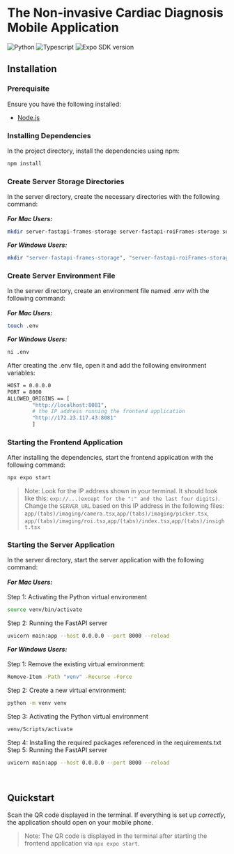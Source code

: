 # The Non-invasive Cardiac Diagnosis Mobile Application 
<!-- <span>&nbsp;&#128249;<span> -->
<img alt="Python" src="https://img.shields.io/badge/Python-3.12-4630EB?style=flat-square&labelColor=000000" /> <img alt="Typescript" src="https://img.shields.io/badge/TypeScript-5.3-4630EB?style=flat-square&labelColor=000000" /> <img alt="Expo SDK version" src="https://img.shields.io/npm/v/expo.svg?style=flat-square&label=Expo&labelColor=000000&color=4630EB" />

## Installation

### Prerequisite
Ensure you have the following installed:
- [Node.js](https://nodejs.org/en/)

### Installing Dependencies
In the project directory, install the dependencies using npm:
```bash
npm install
```

### Create Server Storage Directories
In the server directory, create the necessary directories with the following command:<br><br>
**_For Mac Users:_**
```bash
mkdir server-fastapi-frames-storage server-fastapi-roiFrames-storage server-fastapi-results-storage server-fastapi-video-storage
```
**_For Windows Users:_**
```bash
mkdir "server-fastapi-frames-storage", "server-fastapi-roiFrames-storage", "server-fastapi-results-storage", "server-fastapi-video-storage"
```
### Create Server Environment File
In the server directory, create an environment file named .env with the following command:<br><br>
**_For Mac Users:_**
```bash
touch .env
```
**_For Windows Users:_**
```bash
ni .env
```
After creating the .env file, open it and add the following environment variables:
```bash
HOST = 0.0.0.0
PORT = 8000
ALLOWED_ORIGINS == [
        "http://localhost:8081",
        # the IP address running the frontend application
        "http://172.23.117.43:8081"
        ]
```

### Starting the Frontend Application 
After installing the dependencies, start the frontend application with the following command:
```bash
npx expo start
```
> Note: Look for the IP address shown in your terminal. It should look like this: `exp://...(except for the ":" and the last four digits)`. Change the `SERVER_URL` based on this IP address in the following files: `app/(tabs)/imaging/camera.tsx`,`app/(tabs)/imaging/picker.tsx`, `app/(tabs)/imaging/roi.tsx`,`app/(tabs)/index.tsx`,`app/(tabs)/insight.tsx` 

### Starting the Server Application
In the server directory, start the server application with the following command:<br><br>
**_For Mac Users:_**
<br><br>
Step 1: Activating the Python virtual environment
```bash
source venv/bin/activate
```
Step 2: Running the FastAPI server
```bash
uvicorn main:app --host 0.0.0.0 --port 8000 --reload
```

**_For Windows Users:_**
<br><br>
Step 1: Remove the existing virtual environment:
```bash
Remove-Item -Path "venv" -Recurse -Force
```
Step 2: Create a new virtual environment:
```bash
python -m venv venv
```
Step 3: Activating the Python virtual environment
```bash
venv/Scripts/activate
```
Step 4: Installing the required packages referenced in the requirements.txt
<br>
Step 5: Running the FastAPI server
```bash
uvicorn main:app --host 0.0.0.0 --port 8000 --reload
```

<br>

## Quickstart

Scan the QR code displayed in the terminal. If everything is set up *correctly*, the application should open on your mobile phone.
> Note: The QR code is displayed in the terminal after starting the frontend application via `npx expo start`.

